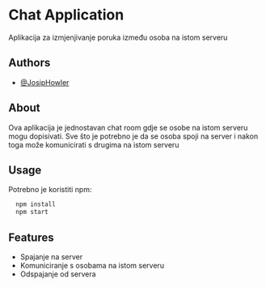# Chat Application
Aplikacija za izmjenjivanje poruka između osoba na istom serveru

## Authors

- [@JosipHowler](https://github.com/JosipHowler)

## About

Ova aplikacija je jednostavan chat room gdje se osobe na istom serveru mogu dopisivati. Sve što je potrebno je da se osoba spoji na server i nakon toga može komunicirati s drugima na istom serveru

## Usage

Potrebno je koristiti npm:

```bash
  npm install
  npm start
```

## Features

- Spajanje na server
- Komuniciranje s osobama na istom serveru
- Odspajanje od servera


